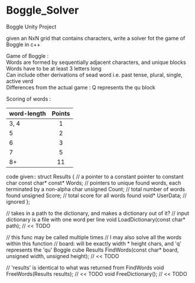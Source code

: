 # Boggle_Solver
Boggle Unity Project

given an NxN grid that contains characters, write a solver fot the game of Boggle in c++

Game of Boggle :  
Words are formed by sequentially adjacent characters, and unique blocks  
Words have to be at least 3 letters long  
Can include other derivations of sead word i.e. past tense, plural, single, active verd  
Differences from the actual game : Q represents the qu block  

Scoring of words :

| word-length | Points |
|-------------|:------:|
| 3, 4        | 1      |
| 5           | 2      |
| 6           | 3      |
| 7           | 5      |
| 8+          | 11     |

code given::
struct Results
{
    // a pointer to a constant pointer to constant char
    const char* const* Words;    // pointers to unique found words, each terminated by a non-alpha char
    unsigned           Count;    // total number of words found
    unsigned           Score;    // total score for all words found
    void*              UserData; // ignored
};

// takes in a path to the dictionary, and makes a dictionary out of it?
// input dictionary is a file with one word per line
void LoadDictionary(const char* path); // << TODO

// this func may be called multiple times
// I may also solve all the words within this function
// board: will be exactly width * height chars, and 'q' represents the 'qu' Boggle cube
Results FindWords(const char* board, unsigned width, unsigned height); // << TODO

// 'results' is identical to what was returned from FindWords
void FreeWords(Results results); // << TODO
void FreeDictionary(); // << TODO
